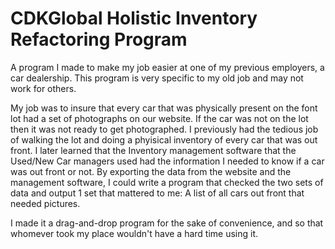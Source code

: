 # CDKGlobal Holistic Inventory Refactoring Program
A program I made to make my job easier at one of my previous employers, a car dealership. This program is very specific to my old job and may not work for others.

My job was to insure that every car that was physically present on the font lot had a set of photographs on our website. If the car was not on the lot then it was not ready to get photographed. I previously had the tedious job of walking the lot and doing a phyisical inventory of every car that was out front. I later learned that the Inventory management software that the Used/New Car managers used had the information I needed to know if a car was out front or not. By exporting the data from the website and the management software, I could write a program that checked the two sets of data and output 1 set that mattered to me: A list of all cars out front that needed pictures.

I made it a drag-and-drop program for the sake of convenience, and so that whomever took my place wouldn't have a hard time using it.
